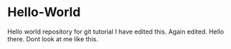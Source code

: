 # Hello-World
Hello world repository for git tutorial
I have edited this.
Again edited.
Hello there. Dont look at me like this.
